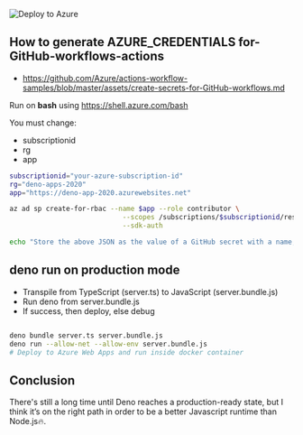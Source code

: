 
![Deploy to Azure](https://github.com/Jalalhejazi/azure-webapps-deno-sample/workflows/Deploy%20to%20Azure/badge.svg)


## How to generate AZURE_CREDENTIALS for-GitHub-workflows-actions

- https://github.com/Azure/actions-workflow-samples/blob/master/assets/create-secrets-for-GitHub-workflows.md


Run on **bash** using https://shell.azure.com/bash

You must change:
- subscriptionid 
- rg
- app

```bash
subscriptionid="your-azure-subscription-id"
rg="deno-apps-2020"
app="https://deno-app-2020.azurewebsites.net"

az ad sp create-for-rbac --name $app --role contributor \
                            --scopes /subscriptions/$subscriptionid/resourceGroups/$rg \
                            --sdk-auth

echo "Store the above JSON as the value of a GitHub secret with a name, for example 'AZURE_CREDENTIALS'  "
```


## deno run on production mode

- Transpile from TypeScript (server.ts) to JavaScript (server.bundle.js)
- Run deno from server.bundle.js
- If success, then deploy, else debug

```bash

deno bundle server.ts server.bundle.js
deno run --allow-net --allow-env server.bundle.js
# Deploy to Azure Web Apps and run inside docker container  
```



## Conclusion

There's still a long time until Deno reaches a production-ready state, 
but I think it’s on the right path in order to be a better Javascript runtime than Node.js🔥.